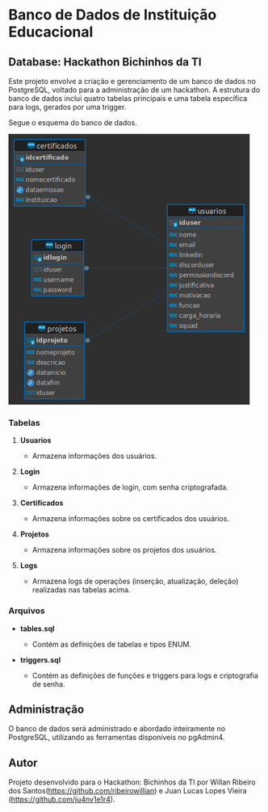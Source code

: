 # Banco de Dados de Instituição Educacional

## Database: Hackathon Bichinhos da TI

Este projeto envolve a criação e gerenciamento de um banco de dados no PostgreSQL, voltado para a administração de um hackathon. A estrutura do banco de dados inclui quatro tabelas principais e uma tabela específica para logs, gerados por uma trigger.

Segue o esquema do banco de dados.

![er](image/README/er_bichinhos.png)

### Tabelas
1. **Usuarios**
   - Armazena informações dos usuários.
   
2. **Login**
   - Armazena informações de login, com senha criptografada.
   
3. **Certificados**
   - Armazena informações sobre os certificados dos usuários.
   
4. **Projetos**
   - Armazena informações sobre os projetos dos usuários.
   
5. **Logs**
   - Armazena logs de operações (inserção, atualização, deleção) realizadas nas tabelas acima.

### Arquivos
- **tables.sql**
  - Contém as definições de tabelas e tipos ENUM.
  
- **triggers.sql**
  - Contém as definições de funções e triggers para logs e criptografia de senha.

## Administração
O banco de dados será administrado e abordado inteiramente no PostgreSQL, utilizando as ferramentas disponíveis no pgAdmin4.

## Autor
Projeto desenvolvido para o Hackathon: Bichinhos da TI por Willan Ribeiro dos Santos(https://github.com/ribeirowillian) e Juan Lucas Lopes Vieira (https://github.com/ju4nv1e1r4).
